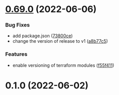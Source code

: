 # [0.69.0](https://github.com/EddieHubCommunity/LinkFree/compare/v0.1.0...v0.69.0) (2022-06-06)


### Bug Fixes

* add package.json ([73800ce](https://github.com/EddieHubCommunity/LinkFree/commit/73800cee0d2205d64762ebf72668deb3a6c58049))
* change the version of release to v1 ([a8b77c5](https://github.com/EddieHubCommunity/LinkFree/commit/a8b77c527dac5689083c525a0fe3a5914b6053bc))


### Features

* enable versioning of terraform modules ([f55f411](https://github.com/EddieHubCommunity/LinkFree/commit/f55f4119f65c6cd86cfde77d7572788a15b98e8b))



# 0.1.0 (2022-06-02)



